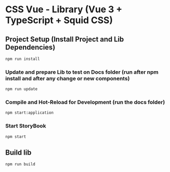 # CSS Vue - Library (Vue 3 + TypeScript + Squid CSS)

## Project Setup (Install Project and Lib Dependencies)

```sh
npm run install
```

### Update and prepare Lib to test on Docs folder (run after npm install and after any change or new components)

```sh
npm run update
```

### Compile and Hot-Reload for Development (run the docs folder)

```sh
npm start:application
```

### Start StoryBook

```sh
npm start
```

## Build lib

```sh
npm run build
```
